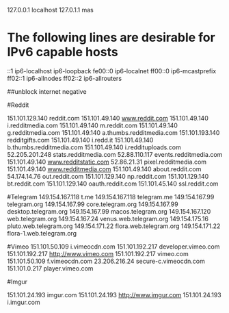 127.0.0.1	localhost
127.0.1.1	mas

# The following lines are desirable for IPv6 capable hosts
::1     ip6-localhost ip6-loopback
fe00::0 ip6-localnet
ff00::0 ip6-mcastprefix
ff02::1 ip6-allnodes
ff02::2 ip6-allrouters

##unblock internet negative

#Reddit

151.101.129.140 reddit.com
151.101.49.140  www.reddit.com
151.101.49.140  i.redditmedia.com
151.101.49.140  m.reddit.com
151.101.49.140  g.redditmedia.com
151.101.49.140  a.thumbs.redditmedia.com
151.101.193.140 redditgifts.com
151.101.49.140  i.redd.it
151.101.49.140  b.thumbs.redditmedia.com
151.101.49.140  i.reddituploads.com
52.205.201.248  stats.redditmedia.com
52.88.110.117 events.redditmedia.com
151.101.49.140  www.redditstatic.com
52.86.21.31 pixel.redditmedia.com
151.101.49.140  www.redditmedia.com
151.101.49.140  about.reddit.com
54.174.14.76 out.reddit.com
151.101.129.140 np.reddit.com
151.101.129.140 bt.reddit.com
151.101.129.140 oauth.reddit.com
151.101.45.140 ssl.reddit.com

#Telegram
149.154.167.118 t.me
149.154.167.118 telegram.me
149.154.167.99 telegram.org
149.154.167.99 core.telegram.org
149.154.167.99 desktop.telegram.org
149.154.167.99 macos.telegram.org
149.154.167.120 web.telegram.org
149.154.167.24 venus.web.telegram.org
149.154.175.16 pluto.web.telegram.org
149.154.171.22 flora.web.telegram.org
149.154.171.22 flora-1.web.telegram.org

#Vimeo
151.101.50.109  i.vimeocdn.com
151.101.192.217 developer.vimeo.com
151.101.192.217 http://www.vimeo.com
151.101.192.217 vimeo.com
151.101.50.109  f.vimeocdn.com
23.206.216.24 secure-c.vimeocdn.com
151.101.0.217 player.vimeo.com

#Imgur

151.101.24.193 imgur.com
151.101.24.193 http://www.imgur.com
151.101.24.193 i.imgur.com
